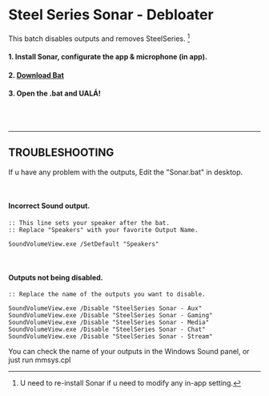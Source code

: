 # Steel Series Sonar - Debloater
This batch disables outputs and removes SteelSeries. [^1]
[^1]:U need to re-install Sonar if u need to modify any in-app setting.


#### 1. Install Sonar, configurate the app & microphone (in app).
#### 2. [**Download Bat**](https://github.com/gzmatte/sonar/releases/download/1/SS-Debloat.bat)
#### 3. Open the .bat and UALÁ!




</br>





</br>


------------------------

## TROUBLESHOOTING

If u have any problem with the outputs, Edit the "Sonar.bat" in desktop.

</br>

#### Incorrect Sound output.
```
:: This line sets your speaker after the bat.
:: Replace "Speakers" with your favorite Output Name.

SoundVolumeView.exe /SetDefault "Speakers"
```
</br>

#### Outputs not being disabled.
```
:: Replace the name of the outputs you want to disable.

SoundVolumeView.exe /Disable "SteelSeries Sonar - Aux"
SoundVolumeView.exe /Disable "SteelSeries Sonar - Gaming"
SoundVolumeView.exe /Disable "SteelSeries Sonar - Media"
SoundVolumeView.exe /Disable "SteelSeries Sonar - Chat"
SoundVolumeView.exe /Disable "SteelSeries Sonar - Stream"
```

You can check the name of your outputs in the Windows Sound panel, or just run mmsys.cpl


